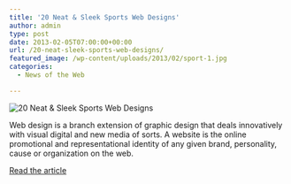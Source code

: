 ```yaml
---
title: '20 Neat & Sleek Sports Web Designs'
author: admin
type: post
date: 2013-02-05T07:00:00+00:00
url: /20-neat-sleek-sports-web-designs/
featured_image: /wp-content/uploads/2013/02/sport-1.jpg
categories:
  - News of the Web

---
```

<img src="https://i2.wp.com/cdn.pelfusion.com/media/wp-content/uploads/2013/01/sport-1.jpg?w=700" alt="20 Neat & Sleek Sports Web Designs" data-recalc-dims="1" />

Web design is a branch extension of graphic design that deals innovatively with visual digital and new media of sorts. A website is the online promotional and representational identity of any given brand, personality, cause or organization on the web.

<a href="http://pelfusion.com/sports-web-designs/" title="20 Neat & Sleek Sports Web Designs" target="_blank">Read the article</a>
